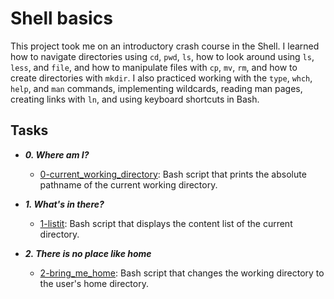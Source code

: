 # Shell basics

This project took me on an introductory crash course in the Shell. I learned how to navigate directories using `cd`, `pwd`, `ls`, how to look around using `ls`, `less`, and `file`, and how to manipulate files with `cp`, `mv`, `rm`, and how to create directories with `mkdir`. I also practiced working with the `type`, `whch`, `help`, and `man` commands, implementing wildcards, reading man pages, creating links with `ln`, and using keyboard shortcuts in Bash.

## Tasks

- **_0. Where am I?_**
	- [0-current_working_directory](./0-current_working_directory): Bash script that prints the absolute pathname of the current working directory.

- **_1. What's in there?_**
	- [1-listit](./1-listit): Bash script that displays the content list of the current directory.

- **_2. There is no place like home_**
	- [2-bring_me_home](./2-bring_me_home): Bash script that changes the working directory to the user's home directory.

